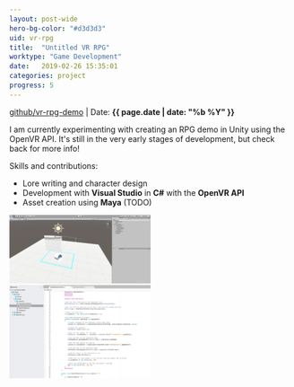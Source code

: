 ```yaml
---
layout: post-wide
hero-bg-color: "#d3d3d3"
uid: vr-rpg
title:  "Untitled VR RPG"
worktype: "Game Development"
date:   2019-02-26 15:35:01
categories: project
progress: 5
---
```


<p class="meta">
  <a href="https://github.com/gmonteir/vr-rpg-demo">github/vr-rpg-demo</a> | Date: <strong>{{ page.date | date: "%b %Y" }}</strong>
</p>

<p>
	I am currently experimenting with creating an RPG demo in Unity using the OpenVR API. It's still in the very early stages of development, but check back for more info!
</p>

<div class="skills">
<p>Skills and contributions:</p>
<ul>
  <li>Lore writing and character design</li>
  <li>Development with <b>Visual Studio</b> in <b>C#</b> with the <b>OpenVR API</b></li>
  <li>Asset creation using <b>Maya</b> (TODO)</li>
</ul>
</div>

<div class="showcase">
  <img style="width:50%" src="/images/portfolio/vr-rpg/1.png" alt="">
  <img style="width:50%" src="/images/portfolio/vr-rpg/2.png" alt="">
</div>
